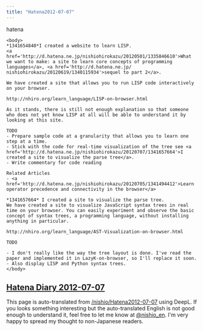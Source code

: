 ```yaml
---
title: "Hatena2012-07-07"
---
```


hatena

```
<body>
*1341654840*I created a website to learn LISP.
<a href='http://d.hatena.ne.jp/nishiohirokazu/20120501/1335846610'>What we want to make: a site to learn core concepts of programming languages</a>, <a href='http://d.hatena.ne.jp/ nishiohirokazu/20120619/1340115934'>sequel to part 2</a>.

We have created a site that allows you to run LISP code interactively on your browser.

http://nhiro.org/learn_language/LISP-on-browser.html

As it stands, there is still not enough explanation so that someone who does not yet know LISP at all will be able to understand it by looking at this site.

TODO
- Prepare sample code at a granularity that allows you to learn one step at a time.
- Stick with the code for real-time visualization of the tree see <a href='http://d.hatena.ne.jp/nishiohirokazu/20120707/1341657664'>I created a site to visualize the parse tree</a>.
- Write commentary for code reading

Related Articles
- <a href='http://d.hatena.ne.jp/nishiohirokazu/20120705/1341494412'>Learn operator precedence and connectivity in the browser</a>

*1341657664* I created a site to visualize the parse tree.
We have created a site to visualize JavaScript syntax trees in real time on your browser. You can easily experiment and observe the basic concept of syntax trees, a programming language, without installing anything in particular.

http://nhiro.org/learn_language/AST-Visualization-on-browser.html

TODO

- I don't really like the way the tree layout is done. I've read the paper and implemented it in LazyK-on-browser, so I'll replace it soon.
- Also display LISP and Python syntax trees.
</body>
```


[Hatena Diary 2012-07-07](https://nishiohirokazu.hatenadiary.org/archive/2012/07/07)
---
This page is auto-translated from [/nishio/Hatena2012-07-07](https://scrapbox.io/nishio/Hatena2012-07-07) using DeepL. If you looks something interesting but the auto-translated English is not good enough to understand it, feel free to let me know at [@nishio_en](https://twitter.com/nishio_en). I'm very happy to spread my thought to non-Japanese readers.